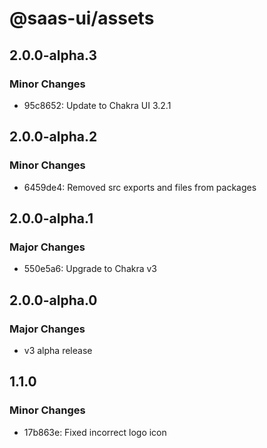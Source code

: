 # @saas-ui/assets

## 2.0.0-alpha.3

### Minor Changes

- 95c8652: Update to Chakra UI 3.2.1

## 2.0.0-alpha.2

### Minor Changes

- 6459de4: Removed src exports and files from packages

## 2.0.0-alpha.1

### Major Changes

- 550e5a6: Upgrade to Chakra v3

## 2.0.0-alpha.0

### Major Changes

- v3 alpha release

## 1.1.0

### Minor Changes

- 17b863e: Fixed incorrect logo icon
